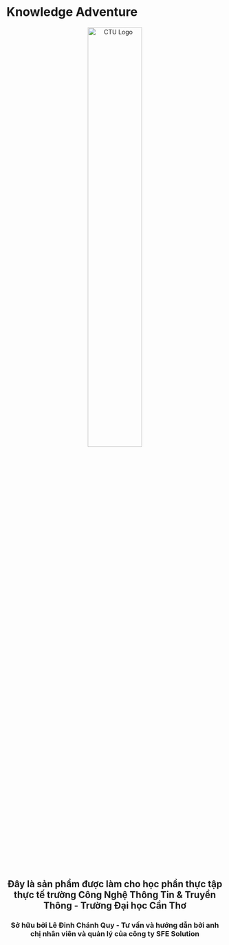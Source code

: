 # Knowledge Adventure
<div align="center">
  <img src="https://github.com/user-attachments/assets/3a702365-943b-43af-a57f-8041a9a3e6bd" alt="CTU Logo" width="50%">
  <h2> Đây là sản phẩm được làm cho học phần thực tập thực tế trường Công Nghệ Thông Tin & Truyền Thông - Trường Đại học Cần Thơ </h2>
  <h3> Sở hữu bởi Lê Đinh Chánh Quy - Tư vấn và hướng dẫn bởi anh chị nhân viên và quản lý của công ty SFE Solution </h3>
</div>

